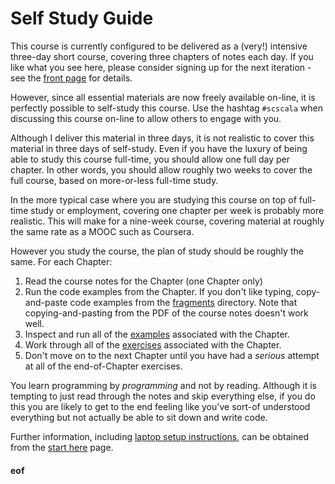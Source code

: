 # Self Study Guide

This course is currently configured to be delivered as a (very!) intensive three-day short course, covering three chapters of notes each day. If you like what you see here, please consider signing up for the next iteration - see the [front page](README.md) for details.

However, since all essential materials are now freely available on-line, it is perfectly possible to self-study this course. Use the hashtag `#scscala` when discussing this course on-line to allow others to engage with you.

Although I deliver this material in three days, it is not realistic to cover this material in three days of self-study. Even if you have the luxury of being able to study this course full-time, you should allow one full day per chapter. In other words, you should allow roughly two weeks to cover the full course, based on more-or-less full-time study.

In the more typical case where you are studying this course on top of full-time study or employment, covering one chapter per week is probably more realistic. This will make for a nine-week course, covering material at roughly the same rate as a MOOC such as Coursera.

However you study the course, the plan of study should be roughly the same. For each Chapter:

1. Read the course notes for the Chapter (one Chapter only)
2. Run the code examples from the Chapter. If you don't like typing, copy-and-paste code examples from the [fragments](fragments/Readme.md) directory. Note that copying-and-pasting from the PDF of the course notes doesn't work well.
3. Inspect and run all of the [examples](examples/) associated with the Chapter.
4. Work through all of the [exercises](exercises/Readme.md) associated with the Chapter.
5. Don't move on to the next Chapter until you have had a *serious* attempt at all of the end-of-Chapter exercises.

You learn programming by *programming* and not by reading. Although it is tempting to just read through the notes and skip everything else, if you do this you are likely to get to the end feeling like you've sort-of understood everything but not actually be able to sit down and write code.

Further information, including [laptop setup instructions](Setup.md), can be obtained from the [start here](StartHere.md) page.

#### eof

